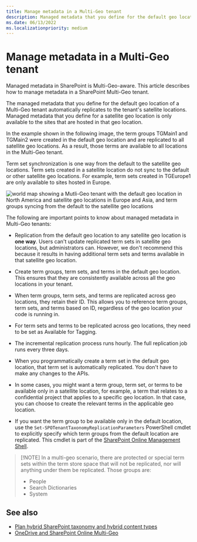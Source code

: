 ```yaml
---
title: Manage metadata in a Multi-Geo tenant
description: Managed metadata that you define for the default geo location of a Multi-Geo tenant is automatically replicated to the tenant's satellite locations, and is only available to the sites hosted in that geo location.
ms.date: 06/13/2022
ms.localizationpriority: medium
---
```


# Manage metadata in a Multi-Geo tenant

Managed metadata in SharePoint is Multi-Geo-aware. This article describes how to manage metadata in a SharePoint Multi-Geo tenant.

The managed metadata that you define for the default geo location of a Multi-Geo tenant automatically replicates to the tenant's satellite locations. Managed metadata that you define for a satellite geo location is only available to the sites that are hosted in that geo location.

In the example shown in the following image, the term groups TGMain1 and TGMain2 were created in the default geo location and are replicated to all satellite geo locations. As a result, those terms are available to all locations in the Multi-Geo tenant. 

Term set synchronization is one way from the default to the satellite geo locations. Term sets created in a satellite location do not sync to the default or other satellite geo locations. For example, term sets created in TGEurope1 are only available to sites hosted in Europe.

![world map showing a Mutli-Geo tenant with the default geo location in North America and satellite geo locations in Europe and Asia, and term groups syncing from the default to the satellite geo locations](media/multigeo/multigeomanagedmetadata_intro.png)

The following are important points to know about managed metadata in Multi-Geo tenants:

- Replication from the default geo location to any satellite geo location is **one way**. Users can't update  replicated term sets in satellite geo locations, but administrators can. However, we don't recommend this because it results in having additional term sets and terms available in that satellite geo location. 

- Create term groups, term sets, and terms in the default geo location. This ensures that they are consistently available across all the geo locations in your tenant. 

- When term groups, term sets, and terms are replicated across geo locations, they retain their ID. This allows you to reference term groups, term sets, and terms based on ID, regardless of the geo location your code is running in.

- For term sets and terms to be replicated across geo locations, they need to be set as Available for Tagging.

- The incremental replication process runs hourly. The full replication job runs every three days. 

- When you programmatically create a term set in the default geo location, that term set is automatically replicated. You don't have to make any changes to the APIs. 

- In some cases, you might want a term group, term set, or terms to be available only in a satellite location, for example, a term that relates to a confidential project that applies to a specific geo location. In that case, you can choose to create the relevant terms in the applicable geo location. 

- If you want the term group to be available only in the default location, use the `Set-SPOTenantTaxonomyReplicationParameters` PowerShell cmdlet to explicitly specify which term groups from the default location are replicated. This cmdlet is part of the [SharePoint Online Management Shell](https://www.microsoft.com/download/details.aspx?id=35588).

> [!NOTE] In a multi-geo scenario, there are protected or special term sets within the term store space that will not be replicated, nor will anything under them be replicated. Those groups are:
> - People
> - Search Dictionaries
> - System

## See also

- [Plan hybrid SharePoint taxonomy and hybrid content types](/SharePoint/hybrid/plan-hybrid-sharepoint-taxonomy-and-hybrid-content-types) 
- [OneDrive and SharePoint Online Multi-Geo](multigeo-introduction.md)
